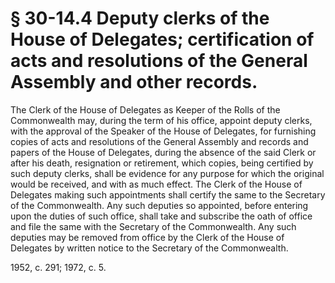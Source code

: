 # § 30-14.4 Deputy clerks of the House of Delegates; certification of acts and resolutions of the General Assembly and other records.

<p>The Clerk of the House of Delegates as Keeper of the Rolls of the Commonwealth may, during the term of his office, appoint deputy clerks, with the approval of the Speaker of the House of Delegates, for furnishing copies of acts and resolutions of the General Assembly and records and papers of the House of Delegates, during the absence of the said Clerk or after his death, resignation or retirement, which copies, being certified by such deputy clerks, shall be evidence for any purpose for which the original would be received, and with as much effect. The Clerk of the House of Delegates making such appointments shall certify the same to the Secretary of the Commonwealth. Any such deputies so appointed, before entering upon the duties of such office, shall take and subscribe the oath of office and file the same with the Secretary of the Commonwealth. Any such deputies may be removed from office by the Clerk of the House of Delegates by written notice to the Secretary of the Commonwealth.</p><p>1952, c. 291; 1972, c. 5.</p>